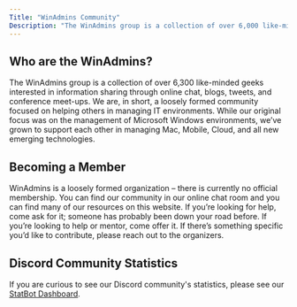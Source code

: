 ```yaml
---
Title: "WinAdmins Community"
Description: "The WinAdmins group is a collection of over 6,000 like-minded geeks interested in information sharing through online chat, blogs, tweets, and conference meet-ups."
---
```


## Who are the WinAdmins?

The WinAdmins group is a collection of over 6,300 like-minded geeks interested in information sharing through online chat, blogs, tweets, and conference meet-ups. We are, in short, a loosely formed community focused on helping others in managing IT environments. While our original focus was on the management of Microsoft Windows environments, we’ve grown to support each other in managing Mac, Mobile, Cloud, and all new emerging technologies.

## Becoming a Member

WinAdmins is a loosely formed organization – there is currently no official membership. You can find our community in our online chat room and you can find many of our resources on this website. If you’re looking for help, come ask for it; someone has probably been down your road before. If you’re looking to help or mentor, come offer it. If there’s something specific you’d like to contribute, please reach out to the organizers.

## Discord Community Statistics

If you are curious to see our Discord community's statistics, please see our [StatBot Dashboard](https://statbot.net/dashboard/618712310185197588).
